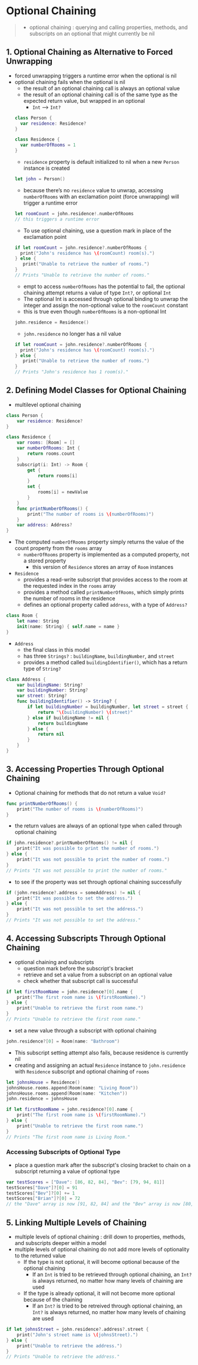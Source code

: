 # Optional Chaining
> * optional chaining : querying and calling properties, methods, and subscripts on an optional that might currently be nil

## 1. Optional Chaining as Alternative to Forced Unwrapping
* forced unwrapping triggers a runtime error when the optional is nil
* optional chaining fails when the optional is nil
  * the result of an optional chaining call is always an optional value
  * the result of an optional chaining call is of the same type as the expected return value, but wrapped in an optional 
    * `Int` ⟶ `Int?`
  ```swift
  class Person {
    var residence: Residence?
  }

  class Residence {
    var numberOfRooms = 1
  }
  ```
  * `residence` property is default initialized to nil when a new `Person` instance is created
  ```swift
  let john = Person()
  ```
  * because there’s no `residence` value to unwrap, accessing `numberOfRooms` with an exclamation point (force unwrapping) will trigger a runtime error
  ```swift
  let roomCount = john.residence!.numberOfRooms
  // this triggers a runtime error
  ```
  * To use optional chaining, use a question mark in place of the exclamation point
  ```swift
  if let roomCount = john.residence?.numberOfRooms {
    print("John's residence has \(roomCount) room(s).")
  } else {
     print("Unable to retrieve the number of rooms.")
  }
  // Prints "Unable to retrieve the number of rooms."
  ```
  * empt to access `numberOfRooms` has the potential to fail, the optional chaining attempt returns a value of type `Int?`, or optional `Int`
  * The optional Int is accessed through optional binding to unwrap the integer and assign the non-optional value to the `roomCount` constant
  * this is true even though `numberOfRooms` is a non-optional Int
  ```swift
  john.residence = Residence()
  ```
  * `john.residence` no longer has a nil value
  ```swift
  if let roomCount = john.residence?.numberOfRooms {
    print("John's residence has \(roomCount) room(s).")
  } else {
     print("Unable to retrieve the number of rooms.")
  }
  // Prints "John's residence has 1 room(s)."
  ```
## 2. Defining Model Classes for Optional Chaining
* multilevel optional chaining
```swift
class Person {
    var residence: Residence?
}
```
```swift
class Residence {
    var rooms: [Room] = []
    var numberOfRooms: Int {
        return rooms.count
    }
    subscript(i: Int) -> Room {
        get {
            return rooms[i]
        }
        set {
            rooms[i] = newValue
        }
    }
    func printNumberOfRooms() {
        print("The number of rooms is \(numberOfRooms)")
    }
    var address: Address?
}
```
* The computed `numberOfRooms` property simply returns the value of the count property from the `rooms` array
  * `numberOfRooms` property is implemented as a computed property, not a stored property
    * this version of `Residence` stores an array of `Room` instances
* `Residence` 
  * provides a read-write subscript that provides access to the room at the requested index in the `rooms` array 
  * provides a method called `printNumberOfRooms`, which simply prints the number of rooms in the residence
  * defines an optional property called `address`, with a type of `Address?`
```swift
class Room {
    let name: String
    init(name: String) { self.name = name }
}
```
* `Address`
  * the final class in this model
  * has three `Strings?` : `buildingName`, `buildingNumber`, and `street`
  * provides  a method called `buildingIdentifier()`, which has a return type of `String?`
```swift
class Address {
    var buildingName: String?
    var buildingNumber: String?
    var street: String?
    func buildingIdentifier() -> String? {
        if let buildingNumber = buildingNumber, let street = street {
            return "\(buildingNumber) \(street)"
        } else if buildingName != nil {
            return buildingName
        } else {
            return nil
        }
    }
}
``` 
## 3. Accessing Properties Through Optional Chaining
* Optional chaining for methods that do not return a value `Void?`
```swift
func printNumberOfRooms() {
    print("The number of rooms is \(numberOfRooms)")
}
```
* the return values are always of an optional type when called through optional chaining
```swift
if john.residence?.printNumberOfRooms() != nil {
    print("It was possible to print the number of rooms.")
} else {
    print("It was not possible to print the number of rooms.")
}
// Prints "It was not possible to print the number of rooms."
```
* to see if the property was set through optional chaining successfully
```swift
if (john.residence?.address = someAddress) != nil {
    print("It was possible to set the address.")
} else {
    print("It was not possible to set the address.")
}
// Prints "It was not possible to set the address."
```
## 4. Accessing Subscripts Through Optional Chaining
* optional chaining and subscripts
  * question mark before the subscript's bracket
  * retrieve and set a value from a subscript on an optional value
  * check whether that subscript call is successful
```swift
if let firstRoomName = john.residence?[0].name {
    print("The first room name is \(firstRoomName).")
} else {
    print("Unable to retrieve the first room name.")
}
// Prints "Unable to retrieve the first room name."
```
* set a new value through a subscript with optional chaining
```swift
john.residence?[0] = Room(name: "Bathroom")
```
  * This subscript setting attempt also fails, because residence is currently nil
* creating and assigning an actual `Residence` instance to `john.residence` with `Residence` subscript and optional chaining of `rooms`
```swift
let johnsHouse = Residence()
johnsHouse.rooms.append(Room(name: "Living Room"))
johnsHouse.rooms.append(Room(name: "Kitchen"))
john.residence = johnsHouse

if let firstRoomName = john.residence?[0].name {
    print("The first room name is \(firstRoomName).")
} else {
    print("Unable to retrieve the first room name.")
}
// Prints "The first room name is Living Room."
```
### Accessing Subscripts of Optional Type
* place a question mark after the subscript's closing bracket to chain on a subscript returning a value of optional type
```swift
var testScores = ["Dave": [86, 82, 84], "Bev": [79, 94, 81]]
testScores["Dave"]?[0] = 91
testScores["Bev"]?[0] += 1
testScores["Brian"]?[0] = 72
// the "Dave" array is now [91, 82, 84] and the "Bev" array is now [80, 94, 81]
```
## 5. Linking Multiple Levels of Chaining
* multiple levels of optional chaining : drill down to properties, methods, and subscripts deeper within a model
* multiple levels of optional chaining do not add more levels of optionality to the returned value
  * If the type is not optional, it will become optional because of the optional chaining
    * If an `Int` is tried to be retrieved through optional chaining, an `Int?` is always returned, no matter how many levels of chaining are used
  * If the type is already optional, it will not become more optional because of the chaining
    * If an `Int?` is tried to be retreived through optional chaining, an `Int?` is always returned, no matter how many levels of chaining are used
```swift
if let johnsStreet = john.residence?.address?.street {
    print("John's street name is \(johnsStreet).")
} else {
    print("Unable to retrieve the address.")
}
// Prints "Unable to retrieve the address."
```
